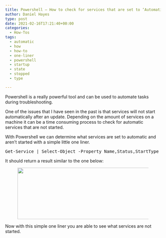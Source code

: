 ```yaml
---
title: Powershell – How to check for services that are set to ‘Automatic’ start up type and ‘Stopped’
author: Daniel Hayes
type: post
date: 2021-02-16T17:21:40+00:00
categories:
  - How-Tos
tags:
  - automatic
  - how
  - how-to
  - one-liner
  - powershell
  - startup
  - state
  - stopped
  - type

---
```

Powershell is a really powerful tool and can be used to automate tasks during troubleshooting. 

One of the issues that I have seen in the past is that services will not start automatically after an update. Depending on the amount of services on a machine it can be a time consuming process to check for automatic services that are not started. 

With Powershell we can determine what services are set to automatic and aren&#8217;t started with a simple little one liner. 

<div class="wp-block-syntaxhighlighter-code ">
  <pre class="brush: powershell; title: ; notranslate" title="">
Get-Service | Select-Object -Property Name,Status,StartType | Where-Object {$_.Status -eq "Stopped" -and $_.StartType -eq "Automatic"}
</pre>
</div>

It should return a result similar to the one below:<figure class="wp-block-image size-large">

<img loading="lazy" width="834" height="167" src="https://danielhayes.tech/wp-content/uploads/2021/02/image.png" alt="" class="wp-image-99" srcset="https://danielhayes.tech/wp-content/uploads/2021/02/image.png 834w, https://danielhayes.tech/wp-content/uploads/2021/02/image-300x60.png 300w, https://danielhayes.tech/wp-content/uploads/2021/02/image-768x154.png 768w" sizes="(max-width: 834px) 100vw, 834px" /> </figure> 

Now with this simple one liner you are able to see what services are not started.